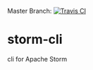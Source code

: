 Master Branch: [![Travis CI](https://travis-ci.org/caofangkun/storm-cli.svg?branch=master)](https://travis-ci.org/caofangkun/storm-cli)

# storm-cli
cli for Apache Storm
